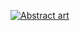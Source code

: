 [![Abstract art](https://www.jthepanda.com/img/background/abstract.png)](https://www.jthepanda.com)



